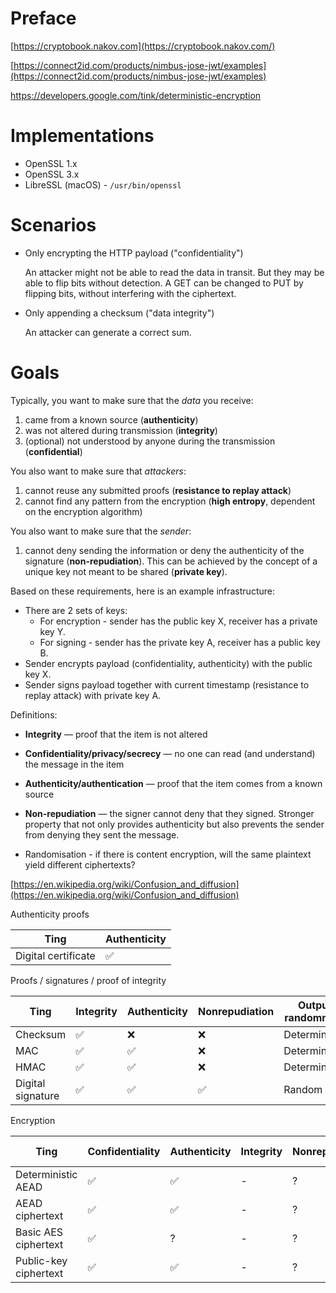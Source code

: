 # Preface

[https://cryptobook.nakov.com](https://cryptobook.nakov.com/)

[https://connect2id.com/products/nimbus-jose-jwt/examples](https://connect2id.com/products/nimbus-jose-jwt/examples)

https://developers.google.com/tink/deterministic-encryption

# Implementations

* OpenSSL 1.x
* OpenSSL 3.x
* LibreSSL (macOS) - `/usr/bin/openssl`

# Scenarios

* Only encrypting the HTTP payload ("confidentiality")

    An attacker might not be able to read the data in transit. But they may be able to flip bits without detection. A GET can be changed to PUT by flipping bits, without interfering with the ciphertext.

* Only appending a checksum ("data integrity")

    An attacker can generate a correct sum.

# Goals

Typically, you want to make sure that the *data* you receive:

1. came from a known source (**authenticity**)
2. was not altered during transmission (**integrity**)
3. (optional) not understood by anyone during the transmission (**confidential**)

You also want to make sure that *attackers*:

1. cannot reuse any submitted proofs (**resistance to replay attack**)
2. cannot find any pattern from the encryption (**high entropy**, dependent on the encryption algorithm)

You also want to make sure that the *sender*:

1. cannot deny sending the information or deny the authenticity of the signature (**non-repudiation**). This can be achieved by the concept of a unique key not meant to be shared (**private key**).

Based on these requirements, here is an example infrastructure:

* There are 2 sets of keys:
    * For encryption - sender has the public key X, receiver has a private key Y.
    * For signing - sender has the private key A, receiver has a public key B.
* Sender encrypts payload (confidentiality, authenticity) with the public key X.
* Sender signs payload together with current timestamp (resistance to replay attack) with private key A.

Definitions:

* **Integrity** — proof that the item is not altered

* **Confidentiality/privacy/secrecy** — no one can read (and understand) the message in the item

* **Authenticity/authentication** — proof that the item comes from a known source

* **Non-repudiation** — the signer cannot deny that they signed. Stronger property that not only provides authenticity but also prevents the sender from denying they sent the message.

* Randomisation - if there is content encryption, will the same plaintext yield different ciphertexts?

[https://en.wikipedia.org/wiki/Confusion_and_diffusion](https://en.wikipedia.org/wiki/Confusion_and_diffusion)

Authenticity proofs

Ting                  | Authenticity |
----------------------|-------|
Digital certificate   | ✅ |

Proofs / signatures / proof of integrity

Ting                  | Integrity | Authenticity  | Nonrepudiation | Output randomness
----------------------|-------|--------------|------------|--------------
Checksum              | ✅ | ❌ | ❌ | Deterministic
MAC                   | ✅ | ✅ | ❌ | Deterministic
HMAC                  | ✅ | ✅ | ❌ | Deterministic
Digital signature     | ✅ | ✅ | ✅ | Random

Encryption

Ting                  | Confidentiality | Authenticity | Integrity  | Nonrepudiation | Output randomness
----------------------|-----------------|--------------|------------|------------|---
Deterministic AEAD    | ✅ | ✅ | - | ? | Deterministic
AEAD ciphertext       | ✅ | ✅ | - | ? | Random
Basic AES ciphertext  | ✅ |  ? | - | ? | Random
Public-key ciphertext | ✅ | ✅ | - | ? | Random
